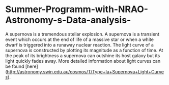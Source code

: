 # Summer-Programm-with-NRAO-Astronomy-s-Data-analysis-
A supernova is a tremendous stellar explosion. A supernova is a transient event which occurs at the end of life of a massive star or when a white dwarf is triggered 
into a runaway nuclear reaction. The light curve of a supernova is constructed by plotting its magnitude as a function of time.
At the peak of its brightness a supernova can outshine its host galaxy but its light quickly fades away. 
More detailed information about light curves can be found [here] (http://astronomy.swin.edu.au/cosmos/T/Type+Ia+Supernova+Light+Curves).
